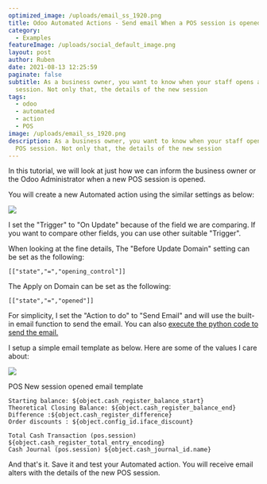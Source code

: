 ```yaml
---
optimized_image: /uploads/email_ss_1920.png
title: Odoo Automated Actions - Send email When a POS session is opened
category:
  - Examples
featureImage: /uploads/social_default_image.png
layout: post
author: Ruben
date: 2021-08-13 12:25:59
paginate: false
subtitle: As a business owner, you want to know when your staff opens a new POS
  session. Not only that, the details of the new session
tags:
  - odoo
  - automated
  - action
  - POS
image: /uploads/email_ss_1920.png
description: As a business owner, you want to know when your staff opens a new
  POS session. Not only that, the details of the new session
---
```

In this tutorial, we will look at just how we can inform the business owner or the Odoo Administrator when a new POS session is opened. 

You will create a new Automated action using the similar settings as below:

![](/assets/img/uploads/screen-shot-2021-08-13-at-11.50.41-am.png)

I set the "Trigger" to "On Update" because of the field we are comparing. If you want to compare other fields, you can use other suitable "Trigger".

When looking at the fine details, The "Before Update Domain" setting can be set as the following:

```
[["state","=","opening_control"]]
```

The Apply on Domain can be set as the following:

```
[["state","=","opened"]]
```

For simplicity, I set the "Action to do" to "Send Email" and will use the built-in email function to send the email. You can also [execute the python code to send the email. ](https://www.rubeshan.com/odoo-automated-actions-send-email-via-python-code/)

I setup a simple email template as below. Here are some of the values I care about:

![](/assets/img/uploads/screen-shot-2021-08-13-at-12.36.40-pm.png)

POS New session opened email template

```
Starting balance: ${object.cash_register_balance_start}
Theoretical Closing Balance: ${object.cash_register_balance_end}
Difference :${object.cash_register_difference}
Order discounts : ${object.config_id.iface_discount}

Total Cash Transaction (pos.session) ${object.cash_register_total_entry_encoding}
Cash Journal (pos.session) ${object.cash_journal_id.name}
```

And that's it. Save it and test your Automated action. You will receive email alters with the details of the new POS session.